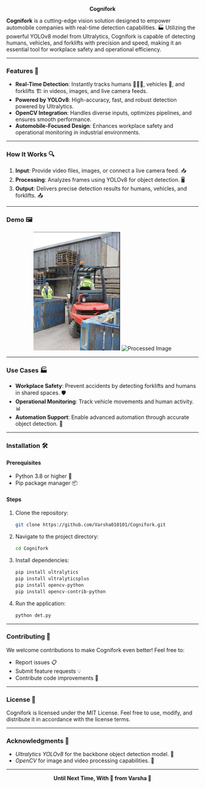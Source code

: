 <p align="center">
 <strong>Cognifork</strong>
</p>

**Cognifork** is a cutting-edge vision solution designed to empower automobile companies with real-time detection capabilities. 🏭 Utilizing the powerful YOLOv8 model from Ultralytics, Cognifork is capable of detecting humans, vehicles, and forklifts with precision and speed, making it an essential tool for workplace safety and operational efficiency.

---

### Features 🚀

- **Real-Time Detection**: Instantly tracks humans 🧑‍🤝‍🧑, vehicles 🚗, and forklifts 🏗️ in videos, images, and live camera feeds.
- **Powered by YOLOv8**: High-accuracy, fast, and robust detection powered by Ultralytics.
- **OpenCV Integration**: Handles diverse inputs, optimizes pipelines, and ensures smooth performance.
- **Automobile-Focused Design**: Enhances workplace safety and operational monitoring in industrial environments.

---

### How It Works 🔍
1. **Input**: Provide video files, images, or connect a live camera feed. 📥
2. **Processing**: Analyzes frames using YOLOv8 for object detection. 🖥️
3. **Output**: Delivers precise detection results for humans, vehicles, and forklifts. 📤

---

### Demo 🖼️

<p align="center">
  <img src="./Datasets/img.png" alt="Input Image" width="45%">
  <img src="./results/processed_image.png" alt="Processed Image" width="45%">
</p>

---

### Use Cases 🏭

- **Workplace Safety**: Prevent accidents by detecting forklifts and humans in shared spaces. 🛡️
- **Operational Monitoring**: Track vehicle movements and human activity. 📊
- **Automation Support**: Enable advanced automation through accurate object detection. 🤖

---

### Installation 🛠️

#### Prerequisites
- Python 3.8 or higher 🐍
- Pip package manager 📦

#### Steps
1. Clone the repository:
   ```bash
   git clone https://github.com/Varsha010101/Cognifork.git

2. Navigate to the project directory:
    ```bash 
    cd Cognifork 
3. Install dependencies:
    ```bash 
    pip install ultralytics
    pip install ultralyticsplus
    pip install opencv-python
    pip install opencv-contrib-python

4. Run the application:
    ```bash
    python det.py
    
---

### Contributing 🌟
We welcome contributions to make Cognifork even better! Feel free to:

- Report issues 📋
- Submit feature requests 💡
- Contribute code improvements 🔧

---

### License 📝

Cognifork is licensed under the MIT License. Feel free to use, modify, and distribute it in accordance with the license terms.

---

### Acknowledgments 🤝
- *Ultralytics YOLOv8* for the backbone object detection model. 🤖
- *OpenCV* for image and video processing capabilities. 🎥

---
<p align="center">
<strong>Until Next Time, With 💖 from Varsha 💫</strong>
</p>

